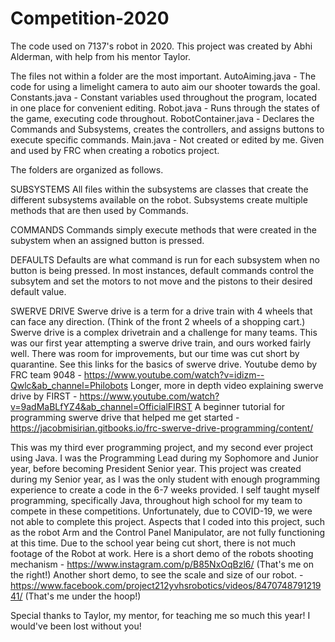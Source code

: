 # Competition-2020
The code used on 7137's robot in 2020.
This project was created by Abhi Alderman, with help from his mentor Taylor.

The files not within a folder are the most important.
AutoAiming.java - The code for using a limelight camera to auto aim our shooter towards the goal.
Constants.java - Constant variables used throughout the program, located in one place for convenient editing.
Robot.java - Runs through the states of the game, executing code throughout.
RobotContainer.java - Declares the Commands and Subsystems, creates the controllers, and assigns buttons to execute specific commands.
Main.java - Not created or edited by me. Given and used by FRC when creating a robotics project.

The folders are organized as follows.

SUBSYSTEMS
All files within the subsystems are classes that create the different subsystems available on the robot.
Subsystems create multiple methods that are then used by Commands.

COMMANDS
Commands simply execute methods that were created in the subystem when an assigned button is pressed.

DEFAULTS
Defaults are what command is run for each subsystem when no button is being pressed. In most instances, default commands control the subsytem and set the motors to not move and the pistons to their desired default value.

SWERVE DRIVE
Swerve drive is a term for a drive train with 4 wheels that can face any direction. (Think of the front 2 wheels of a shopping cart.) 
Swerve drive is a complex drivetrain and a challenge for many teams. This was our first year attempting a swerve drive train, and ours worked fairly well. There was room for improvements, but our time was cut short by quarantine.
See this links for the basics of swerve drive.
Youtube demo by FRC team 9048 - https://www.youtube.com/watch?v=idizm--Qwlc&ab_channel=Philobots
Longer, more in depth video explaining swerve drive by FIRST - https://www.youtube.com/watch?v=9adMaBLfYZ4&ab_channel=OfficialFIRST
A beginner tutorial for programming swerve drive that helped me get started - https://jacobmisirian.gitbooks.io/frc-swerve-drive-programming/content/

This was my third ever programming project, and my second ever project using Java.
I was the Programming Lead during my Sophomore and Junior year, before becoming President Senior year.
This project was created during my Senior year, as I was the only student with enough programming experience to create a code in the 6-7 weeks provided.
I self taught myself programming, specifically Java, throughout high school for my team to compete in these competitions.
Unfortunately, due to COVID-19, we were not able to complete this project. Aspects that I coded into this project, such as the robot Arm and the Control Panel Manipulator, are not fully functioning at this time. 
Due to the school year being cut short, there is not much footage of the Robot at work.
Here is a short demo of the robots shooting mechanism - https://www.instagram.com/p/B85NxOqBzl6/
(That's me on the right!)
Another short demo, to see the scale and size of our robot. - https://www.facebook.com/project212yvhsrobotics/videos/847074879121941/
(That's me under the hoop!)

Special thanks to Taylor, my mentor, for teaching me so much this year! I would've been lost without you!


